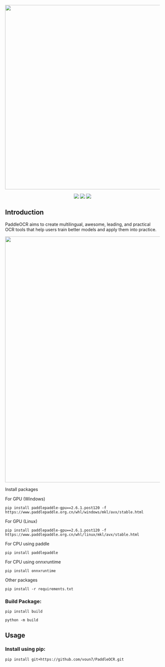 <p align="center">
 <img src="https://github.com/PaddlePaddle/PaddleOCR/releases/download/v2.8.0/PaddleOCR_logo.png" align="middle" width = "600"/>
<p align="center">
<p align="center">
    <a href="https://github.com/PaddlePaddle/PaddleOCR/releases"><img src="https://img.shields.io/github/v/release/PaddlePaddle/PaddleOCR?color=ffa"></a>
    <a href=""><img src="https://img.shields.io/badge/python-3.10+-aff.svg"></a>
    <a href=""><img src="https://img.shields.io/badge/os-linux%2C%20win%2C%20mac-pink.svg"></a>
</p>

## Introduction

PaddleOCR aims to create multilingual, awesome, leading, and practical OCR tools that help users train better models and
apply them into practice.

<div align="center">
    <img src="https://github.com/PaddlePaddle/PaddleOCR/releases/download/v2.8.0/demo.gif" width="800">
</div>


Install packages

For GPU (Windows)

```
pip install paddlepaddle-gpu==2.6.1.post120 -f https://www.paddlepaddle.org.cn/whl/windows/mkl/avx/stable.html
```

For GPU (Linux)

```
pip install paddlepaddle-gpu==2.6.1.post120 -f https://www.paddlepaddle.org.cn/whl/linux/mkl/avx/stable.html
```

For CPU using paddle

```
pip install paddlepaddle
```

For CPU using onnxruntime

```
pip install onnxruntime
```

Other packages

```commandline
pip install -r requirements.txt
```

### Build Package:

```commandline
pip install build
```

```commandline
python -m build
```

## Usage

### Install using pip:

```
pip install git+https://github.com/voun7/PaddleOCR.git
```
